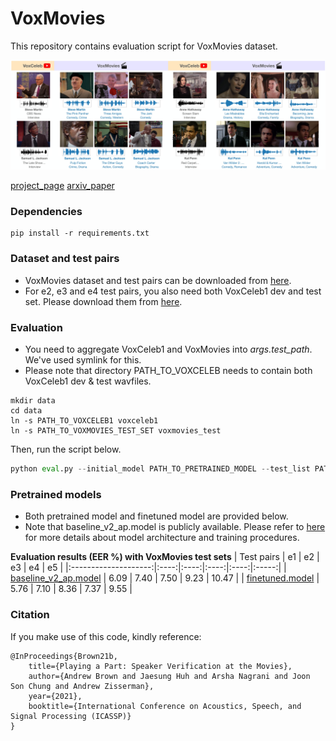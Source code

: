 # VoxMovies

This repository contains evaluation script for VoxMovies dataset.

![teaser](images/teaser.jpg)

[project_page](https://www.robots.ox.ac.uk/~vgg/data/voxmovies/) [arxiv_paper](https://arxiv.org/abs/2010.15716)


### Dependencies
```
pip install -r requirements.txt
```

### Dataset and test pairs
- VoxMovies dataset and test pairs can be downloaded from [here](https://drive.google.com/file/d/1K-CSOE3IJyhaq--wkj1RhZIMND4qdgri/view?usp=sharing).
- For e2, e3 and e4 test pairs, you also need both VoxCeleb1 dev and test set. Please download them from [here](https://www.robots.ox.ac.uk/~vgg/data/voxceleb/vox1.html).

### Evaluation
- You need to aggregate VoxCeleb1 and VoxMovies into *args.test_path*. We've used symlink for this.
- Please note that directory PATH_TO_VOXCELEB needs to contain both VoxCeleb1 dev & test wavfiles.

```
mkdir data
cd data
ln -s PATH_TO_VOXCELEB1 voxceleb1
ln -s PATH_TO_VOXMOVIES_TEST_SET voxmovies_test
```

Then, run the script below.
```python
python eval.py --initial_model PATH_TO_PRETRAINED_MODEL --test_list PATH_TO_TEST_PAIRS --test_path data/
```

### Pretrained models
- Both pretrained model and finetuned model are provided below.
- Note that baseline_v2_ap.model is publicly available. Please refer to [here](https://github.com/clovaai/voxceleb_trainer) for more details about model architecture and training procedures.

**Evaluation results (EER %) with VoxMovies test sets**
|       Test pairs      |  e1  |  e2  |  e3  |  e4  |   e5  |
|:--------------------:|:----:|:----:|:----:|:----:|:-----:|
| [baseline_v2_ap.model](http://www.robots.ox.ac.uk/~joon/data/baseline_v2_ap.model) | 6.09 | 7.40 | 7.50 | 9.23 | 10.47 |
|    [finetuned.model](https://drive.google.com/file/d/1QVKn7U4u01uDWTinxGmpnkWoqVOFDY4U/view?usp=sharing)   | 5.76 | 7.10 | 8.36 | 7.37 |  9.55 |

### Citation
If you make use of this code, kindly reference:
```
@InProceedings{Brown21b,
    title={Playing a Part: Speaker Verification at the Movies},
    author={Andrew Brown and Jaesung Huh and Arsha Nagrani and Joon Son Chung and Andrew Zisserman},
    year={2021},
    booktitle={International Conference on Acoustics, Speech, and Signal Processing (ICASSP)}
}
```
